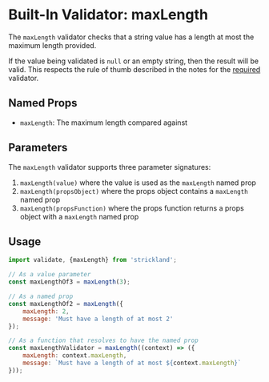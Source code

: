 # Built-In Validator: maxLength

The `maxLength` validator checks that a string value has a length at most the maximum length provided.

If the value being validated is `null` or an empty string, then the result will be valid. This respects the rule of thumb described in the notes for the [required](required.md) validator.

## Named Props

* `maxLength`: The maximum length compared against

## Parameters

The `maxLength` validator supports three parameter signatures:

1. `maxLength(value)` where the value is used as the `maxLength` named prop
1. `maxLength(propsObject)` where the props object contains a `maxLength` named prop
1. `maxLength(propsFunction)` where the props function returns a props object with a `maxLength` named prop

## Usage

``` jsx
import validate, {maxLength} from 'strickland';

// As a value parameter
const maxLengthOf3 = maxLength(3);

// As a named prop
const maxLengthOf2 = maxLength({
    maxLength: 2,
    message: 'Must have a length of at most 2'
});

// As a function that resolves to have the named prop
const maxLengthValidator = maxLength((context) => ({
    maxLength: context.maxLength,
    message: `Must have a length of at most ${context.maxLength}`
}));
```
